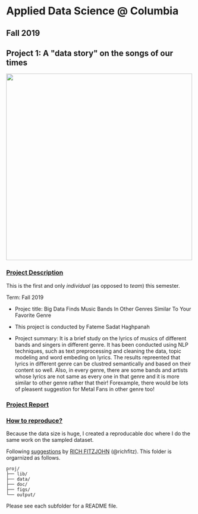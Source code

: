 # Applied Data Science @ Columbia
## Fall 2019
## Project 1: A "data story" on the songs of our times

<img src="figs/title1.jpeg" width="500">

### [Project Description](doc/Proj1_desc.md)
This is the first and only *individual* (as opposed to *team*) this semester. 

Term: Fall 2019

+ Projec title: Big Data Finds Music Bands In Other Genres Similar To Your Favorite Genre
+ This project is conducted by Fateme Sadat Haghpanah

+ Project summary: It is a brief study on the lyrics of musics of different bands and singers in different genre. It has been conducted using NLP techniques, such as text preprocessing and cleaning the data, topic modeling and word embeding on lyrics. The results repreented that lyrics in different genre can be clustred semantically and based on their content so well. Also, in every genre, there are some bands and artists whose lyrics are not same as every one in that genre and it is more similar to other genre rather that their! Forexample, there would be lots of pleasent suggestion for Metal Fans in other genre too!

### [Project Report](doc/Data_Story.html)

### [How to reproduce?](doc/README.md)
Because the data size is huge, I created a reproducable doc where I do the same work on the sampled dataset. 


Following [suggestions](http://nicercode.github.io/blog/2013-04-05-projects/) by [RICH FITZJOHN](http://nicercode.github.io/about/#Team) (@richfitz). This folder is orgarnized as follows.

```
proj/
├── lib/
├── data/
├── doc/
├── figs/
└── output/
```

Please see each subfolder for a README file.
